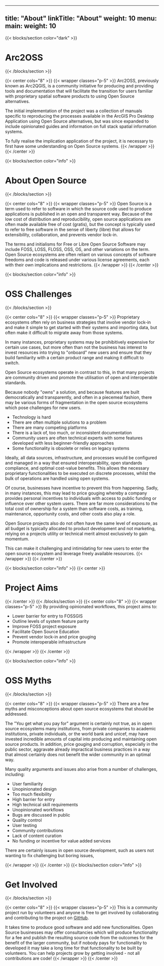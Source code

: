 
---
title: "About"
linkTitle: "About"
weight: 10
menu:
  main:
    weight: 10
---

{{< blocks/section color="dark" >}}
# Arc2OSS
{{< /blocks/section >}}

{{< center cols="8" >}}
{{< wrapper classes="p-5" >}}
Arc2OSS, previously known as Arc2QGIS, is a community initiative for producing and providing tools and documentation that will facilitate the transition for users familiar with proprietary spatial software products to using Open Source alternatives.

The initial implementation of the project was a collection of manuals specific to reproducing the processes available in the ArcGIS Pro Desktop Application using Open Source alternatives, but was since expanded to include opinionated guides and information on full stack spatial information systems.

To fully realise the implication application of the project, it is necessary to first have some understanding on Open Source systems.
{{< /wrapper >}}
{{< /center >}}

{{< blocks/section color="info" >}}
# About Open Source
{{< /blocks/section >}}

{{< center cols="8" >}}
{{< wrapper classes="p-5" >}}
Open Source is a term used to refer to software in which the source code used to produce applications is published in an open and transparent way. Because of the low cost of distribution and reproducibility, open source applications are often made available free of cost (gratis), but the concept is typically used to refer to free software in the sense of liberty (libre) that allows for extensibility, collaboration, and prevents vendor lock-in.

The terms and initialisms for Free or Libre Open Source Software may include FOSS, LOSS, FLOSS, OSS, OS, and other variations on the term. Open Source ecosystems are often reliant on various concepts of software freedoms and code is released under various license agreements, each with their own implications and restrictions.
{{< /wrapper >}}
{{< /center >}}

{{< blocks/section color="info" >}}
# OSS Challenges
{{< /blocks/section >}}

{{< center cols="8" >}}
{{< wrapper classes="p-5" >}}
Proprietary ecosystems often rely on business strategies that involve vendor lock-in and make it simple to get started with their systems and importing data, but often make it difficult to migrate away from those systems.

In many instances, proprietary systems may be prohibitively expensive for certain use cases, but more often than not the business has interest to invest resources into trying to "onboard" new users and ensure that they build familiarity with a certain product range and making it difficult to switch.

Open Source ecosystems operate in contrast to this, in that many projects are community driven and promote the utilisation of open and interoperable standards.

Because nobody "owns" a solution, and because features are built democratically and transparently, and often in a piecemeal fashion, there may be various forms of fragmentation in the open source ecosystems which pose challenges for new users.

- Technology is hard
- There are often multiple solutions to a problem
- There are many competing platforms
- There is a lack of, too much, or inconsistent documentation
- Community users are often technical experts with some features developed with less beginner-friendly approaches
- Some functionality is obsolete or relies on legacy systems

Ideally, all data sources, infrastructure, and processes would be configured and managed in a way that ensured interoperability, open standards compliance, and optimal cost-value benefits. This allows the necessary proprietary functionalities to be executed on discrete processes, whilst the bulk of operations are handled using open systems.

Of course, businesses have incentive to prevent this from happening. Sadly, in many instances, this may lead to price gouging whereby a company provides personal incentives to individuals with access to public funding or influence over other system users. There are far more considerations to the total cost of ownership for a system than software costs, as training, maintenance, opportunity costs, and other costs also play a role.

Open Source projects also do not often have the same level of exposure, as all budget is typically allocated to product development and not marketing, relying on a projects utility or technical merit almost exclusively to gain momentum.

This can make it challenging and intimidating for new users to enter the open source ecosystem and leverage freely available resources.
{{< /wrapper >}}
{{< /center >}}

{{< blocks/section color="info" >}}
{{< center >}}
# Project Aims
{{< /center >}}
{{< /blocks/section >}}
{{< center cols="8" >}}
{{< wrapper classes="p-5" >}}
By providing opinionated workflows, this project aims to:  

- Lower barrier for entry to FOSSGIS
- Outline levels of system feature parity
- Improve FOSS project exposure
- Facilitate Open Source Education
- Prevent vendor lock-in and price gouging
- Promote interoperable infrastructure

{{< /wrapper >}}
{{< /center >}}

{{< blocks/section color="info" >}}
# OSS Myths
{{< /blocks/section >}}

{{< center cols="8" >}}
{{< wrapper classes="p-5" >}}
There are a few myths and misconceptions about open source ecosystems that should be addressed.

The "You get what you pay for" argument is certainly not true, as in open source ecosystems many institutions, from private companies to academic institutions, private individuals, or the world bank and unicef, may have invested incredible amounts of capital into producing and maintaining open source products. In addition, price gouging and corruption, especially in the public sector, aggravate already impractical business practices in a way that almost certainly does not benefit the wider community in an optimal way.

Many quality arguments and issues also arise from a number of challenges, including:

- User familiarity
- Unopinionated design
- Too much flexibility
- High barrier for entry
- High technical skill requirements
- Unopinionated workflows
- Bugs are discussed in public
- Quality control
- User testing
- Community contributions
- Lack of content curation
- No funding or incentive for value added services

There are certainly issues in open source development, such as users not wanting to fix challenging but boring issues,

{{< /wrapper >}}
{{< /center >}}
{{< blocks/section color="info" >}}

# Get Involved
{{< /blocks/section >}}

{{< center cols="8" >}}
{{< wrapper classes="p-5" >}}
This is a community project run by volunteers and anyone is free to get involved by collaborating and contributing to the project on [GitHub](https://github.com/arc2qgis/arc2qgis.github.io).  
  
It takes time to produce good software and add new functionalities. Open Source businesses may offer consultancies which will produce functionality for a fee and publish the resulting source code from the outcomes for the benefit of the larger community, but if nobody pays for functionality to developed it may take a long time for that functionality to be built by volunteers. You can help projects grow by getting involved - not all contributions are code!
{{< /wrapper >}}
{{< /center >}}
